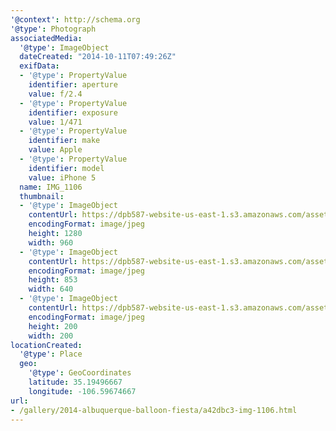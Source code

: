 ```yaml
---
'@context': http://schema.org
'@type': Photograph
associatedMedia:
  '@type': ImageObject
  dateCreated: "2014-10-11T07:49:26Z"
  exifData:
  - '@type': PropertyValue
    identifier: aperture
    value: f/2.4
  - '@type': PropertyValue
    identifier: exposure
    value: 1/471
  - '@type': PropertyValue
    identifier: make
    value: Apple
  - '@type': PropertyValue
    identifier: model
    value: iPhone 5
  name: IMG_1106
  thumbnail:
  - '@type': ImageObject
    contentUrl: https://dpb587-website-us-east-1.s3.amazonaws.com/asset/gallery/2014-albuquerque-balloon-fiesta/a42dbc3-img-1106~1280.jpg
    encodingFormat: image/jpeg
    height: 1280
    width: 960
  - '@type': ImageObject
    contentUrl: https://dpb587-website-us-east-1.s3.amazonaws.com/asset/gallery/2014-albuquerque-balloon-fiesta/a42dbc3-img-1106~640w.jpg
    encodingFormat: image/jpeg
    height: 853
    width: 640
  - '@type': ImageObject
    contentUrl: https://dpb587-website-us-east-1.s3.amazonaws.com/asset/gallery/2014-albuquerque-balloon-fiesta/a42dbc3-img-1106~200x200.jpg
    encodingFormat: image/jpeg
    height: 200
    width: 200
locationCreated:
  '@type': Place
  geo:
    '@type': GeoCoordinates
    latitude: 35.19496667
    longitude: -106.59674667
url:
- /gallery/2014-albuquerque-balloon-fiesta/a42dbc3-img-1106.html
---
```

